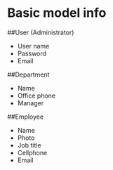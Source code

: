 Basic model info
================

##User (Administrator)
- User name
- Password
- Email

##Department
- Name
- Office phone
- Manager

##Employee
- Name
- Photo
- Job title
- Cellphone
- Email

